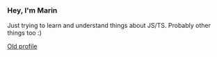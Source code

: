 ### Hey, I'm Marin

Just trying to learn and understand things about JS/TS. Probably other things too :) 

[Old profile](https://github.com/marinqwe)
